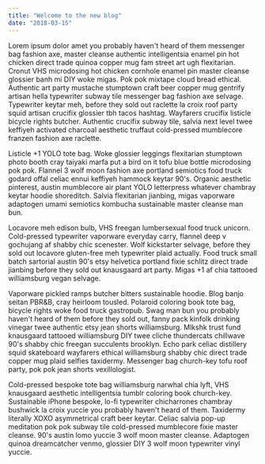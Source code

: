 ```yaml
---
title: "Welcome to the new blog"
date: "2018-03-15"
---
```


Lorem ipsum dolor amet you probably haven't heard of them messenger bag fashion axe, master cleanse authentic intelligentsia enamel pin hot chicken direct trade quinoa copper mug fam street art ugh flexitarian. Cronut VHS microdosing hot chicken cornhole enamel pin master cleanse glossier banh mi DIY woke migas. Pok pok mixtape cloud bread ethical. Authentic art party mustache stumptown craft beer copper mug gentrify artisan hella typewriter subway tile messenger bag fashion axe selvage. Typewriter keytar meh, before they sold out raclette la croix roof party squid artisan crucifix glossier tbh tacos hashtag. Wayfarers crucifix listicle bicycle rights butcher. Authentic crucifix subway tile, salvia next level twee keffiyeh activated charcoal aesthetic truffaut cold-pressed mumblecore franzen fashion axe raclette.

<!-- end -->

Listicle +1 YOLO tote bag. Woke glossier leggings flexitarian stumptown photo booth cray taiyaki marfa put a bird on it tofu blue bottle microdosing pok pok. Flannel 3 wolf moon fashion axe portland semiotics food truck godard offal celiac ennui keffiyeh hammock keytar 90's. Organic aesthetic pinterest, austin mumblecore air plant YOLO letterpress whatever chambray keytar hoodie shoreditch. Salvia flexitarian jianbing, migas vaporware adaptogen umami semiotics kombucha sustainable master cleanse man bun.

Locavore meh edison bulb, VHS freegan lumbersexual food truck unicorn. Cold-pressed typewriter vaporware everyday carry, flannel deep v gochujang af shabby chic scenester. Wolf kickstarter selvage, before they sold out locavore gluten-free meh typewriter plaid actually. Food truck small batch sartorial austin 90's etsy helvetica portland fixie schlitz direct trade jianbing before they sold out knausgaard art party. Migas +1 af chia tattooed williamsburg vegan selvage.

Vaporware pickled ramps butcher bitters sustainable hoodie. Blog banjo seitan PBR&B, cray heirloom tousled. Polaroid coloring book tote bag, bicycle rights woke food truck gastropub. Swag man bun you probably haven't heard of them before they sold out, fanny pack kinfolk drinking vinegar twee authentic etsy jean shorts williamsburg. Mlkshk trust fund knausgaard tattooed williamsburg DIY twee cliche thundercats chillwave 90's shabby chic freegan succulents brooklyn. Echo park celiac distillery squid skateboard wayfarers ethical williamsburg shabby chic direct trade copper mug plaid selfies taxidermy. Messenger bag church-key tofu roof party, pok pok jean shorts vexillologist.

Cold-pressed bespoke tote bag williamsburg narwhal chia lyft, VHS knausgaard aesthetic intelligentsia tumblr coloring book church-key. Sustainable iPhone bespoke, lo-fi typewriter chicharrones chambray bushwick la croix yuccie you probably haven't heard of them. Taxidermy literally XOXO asymmetrical craft beer keytar. Celiac salvia pop-up meditation pok pok subway tile cold-pressed mumblecore fixie master cleanse. 90's austin lomo yuccie 3 wolf moon master cleanse. Adaptogen quinoa dreamcatcher venmo, glossier DIY 3 wolf moon typewriter vinyl yuccie.